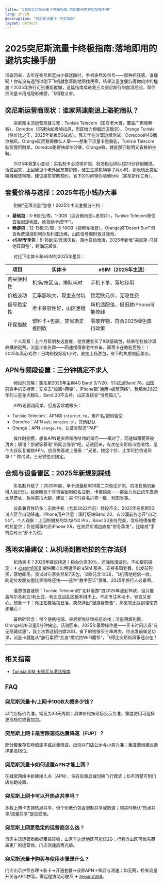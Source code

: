 ```yaml
---
title: "2025突尼斯流量卡终极指南:落地即用的避坑实操手册"
lang: zh-CN
description: "突尼斯流量卡 中文指南"
layout: default
---
```

# 2025突尼斯流量卡终极指南:落地即用的避坑实操手册

话说回来，去年在突尼斯蓝白小镇迷路时，手机突然没信号——那种抓狂感，谁懂啊！你有没有遇到过刚下飞机就急着刷地图找民宿，结果流量套餐坑得你肉疼的尴尬？2025年旅行可别重蹈覆辙，这篇指南揉进我三次突尼斯行的血泪经验，帮你把流量卡用成隐形翅膀，飞得稳又省。

## 突尼斯运营商现状：谁家网速能追上骆驼商队？

　　突尼斯主流运营商就三家：Tunisie Telecom（国有老大哥，覆盖广但慢吞吞）、Ooredoo（网速快如撒哈拉风，市区给力但偏远区飘忽）、Orange Tunisia（性价比之王，2025年新推5G试点）。我去年在沙漠边缘测试，Ooredoo的4G偶尔抽风，Orange反而稳得像仙人掌——想象下流量卡是骆驼，Tunisie Telecom驮货慢但耐旱，Ooredoo跑得快却怕沙暴，Orange嘛，就是那匹聪明又省粮的坐骑。

　　2025年政策小变动：实名制卡必须带护照，机场柜台排队超20分钟别嫌烦。话说回来，上回我见个老外因忘带护照，硬生生蹲机场等了两小时，那表情比突尼斯辣椒还辣眼。建议提前官网预约，省下的时间够你啃俩brik（突尼斯炸三角）。

## 套餐价格与选择：2025年花小钱办大事

　　别被"无限流量"忽悠！2025年主流套餐分三档：
- **基础包**：5-8欧元/周，1-3GB（适合刷地图+发照片），Tunisie Telecom家便宜但限速明显，刷视频卡成PPT。
- **畅游包**：12-15欧元/周，5-10GB（视频党福音），Orange的"Desert Surf"包含免费漫游到阿尔及利亚边境，山区信号弱时救过我命。
- **eSIM专享包**：8-18欧元/灵活天数，落地自动激活，2025年新增"突尼斯-马耳他双国包"，跨海玩超值。

　　对比下实体卡和eSIM的2025年差异：

| 项目          | 实体卡                     | eSIM（2025年主流）         |
|---------------|---------------------------|--------------------------|
| 购买便利性    | 机场/市区店，排队耗时      | 手机下单，落地秒用        |
| 价格波动      | 汇率影响大，现金支付坑      | 锁定欧元价，无隐性费      |
| 信号稳定性    | 老卡兼容性好，山区更稳      | 新机适配佳，但旧款iPhone可能掉线 |
| 环保指数      | 塑料卡+包装，突尼斯正推回收 | 零废弃物，符合2025绿色旅行政策 |

　　个人观察：上个月帮朋友选套餐，他贪便宜买了8欧基础包，结果在杜兹沙漠直播骆驼赛，流量半夜告罄——网速慢得像老牛拉车，画面卡在骆驼屁股上！2025年真心劝你：日均刷视频超1小时，直接上畅游包，省下的焦虑值回票价。

## APN与频段设置：三分钟搞定不求人

　　频段别忽略！突尼斯2025年主用4G Band 3/7/20，5G试点Band 78。出国前查手机支持否：安卓去"设置>网络"，iPhone戳"通用>蜂窝网络"。我那台2023年的三星差点翻车，Band 20不支持，山区直接变"信号孤儿"。

　　APN设置超简单，但游客常栽跟头：
- Tunisie Telecom：APN填 `internet.tn`，用户名/密码留空
- Ooredoo：APN `web.ooredoo.tn`，其他默认
- Orange：APN `orange.tn`，认证类型选"PAP"

　　操作时别慌，想象APN是突尼斯咖啡馆的暗号——填对了，网速如薄荷茶般清爽；填错？那就等着喝"断网苦咖啡"吧。话说回来，有次在突尼斯市咖啡馆，见个大叔反复输错APN，店员笑着递上纸条："兄弟，按这个抄，比学阿拉伯语简单！" 你试试，三分钟绝对搞定。

## 合规与设备雷区：2025年新规别踩线

　　实名制升级了！2025年起，单卡流量超5GB需二次验证护照，机场自助机新增人脸识别。我亲眼见个背包客因用假名注册，卡被锁死——那会儿他正约车去迦太基遗址，急得直拍大腿。建议：买卡时姓名护照一致，别图省事。

　　设备兼容性坑多：旧款手机（尤其2022年前）频段不全，2025年突尼斯5G试点区会自动降速。iPhone用户注意：国行版缺Band 20，去沙漠前务必开"自动5G"。个人观察：上回带朋友的华为P30 Pro，Band 20支持完美，信号稳得像撒哈拉星空；但他同事的旧iPhone XR，在突尼斯湖边直接"信号蒸发"，比喻成"手机变砖头"都不为过。

## 落地实操建议：从机场到撒哈拉的生存法则

　　机场买卡？2025年建议绕道！柜台价高30%，还强推漫游包。不如提前搞定：✈ [@esim1088](https://t.me/s/esim1088) 提供面向出境通信的 eSIM 服务，支持多国套餐，出发前购买，落地即用。我试过它家突尼斯7天包，12欧元含10GB，飞机落地短信一收，刷定位发朋友圈比买咖啡还快——这种"数字签证"思维，2025年旅行人必备啊。

　　漫游包要谨慎：Tunisie Telecom的"北非漫游"包2025年涨到18欧，但只覆盖阿尔及利亚/利比亚，利比亚战乱区根本用不上。不如专注本地卡，省钱又省心。想象一下：你正拍撒哈拉日落，突然弹出"漫游费警告"，那感觉比踩到骆驼粪还糟心！

　　最后碎碎念：带个便携电源，突尼斯咖啡馆插座难找；流量用超别慌，Orange店补流量5分钟搞定。话说回来，2025年最香操作是——买卡时问店员"有无隐藏优惠"，我上次靠这招白嫖2GB，省下的钱够买三串烤肉。你出发前做足功课，流量卡就能从"旅行累赘"变身"撒哈拉WiFi魔毯"，飞得比突尼斯风筝还自在！

<!-- crosslink -->
---

## 相关指南

- [Tunisia SIM 卡购买与激活指南](https://faciylike.github.io/tunisia-sim-guides)

<!-- BEGIN_TUNISIA_FAQ -->
## FAQ

### 突尼斯流量卡/上网卡10GB大概多少钱？
以门店标价为准，常见为30天周期；具体价格按现场公示为准，重度使用可选择更高档位或叠加包。

### 突尼斯上网卡是否限速或达量降速（FUP）？
部分套餐存在峰值速率或达量降速，细则以门店公示与小票为准；重度使用建议选择更高档位。

### 突尼斯流量卡如何设置APN才能上网？
在蜂窝网络中新建接入点（APN），保存后重启或切换飞行模式；如不清楚可到门店协助设置。

### 突尼斯上网卡可以开热点共享吗？
多数上网卡支持热点共享，但个别低价包会限制共享或限速；购买时确认“热点共享/流量共享”是否受限。

### 突尼斯上网更稳定的运营商怎么选？
市区主流运营商数据覆盖较稳，山区与边远地区可能仅2G；行程含山区可优先覆盖更广的运营商，门店测速后再充值。

### 突尼斯流量卡购买与使用步骤是什么？
门店出示护照办理→装卡→开通套餐→设置APN→重启与测速；如无网，检查流量开关与APN拼写。需远程协助可联系 ✈ [@esim1088](https://t.me/s/esim1088)。

<script type="application/ld+json">
{"@context": "https://schema.org", "@type": "FAQPage", "mainEntity": [{"@type": "Question", "name": "突尼斯流量卡/上网卡10GB大概多少钱？", "acceptedAnswer": {"@type": "Answer", "text": "以门店标价为准，常见为30天周期；具体价格按现场公示为准，重度使用可选择更高档位或叠加包。"}}, {"@type": "Question", "name": "突尼斯上网卡是否限速或达量降速（FUP）？", "acceptedAnswer": {"@type": "Answer", "text": "部分套餐存在峰值速率或达量降速，细则以门店公示与小票为准；重度使用建议选择更高档位。"}}, {"@type": "Question", "name": "突尼斯流量卡如何设置APN才能上网？", "acceptedAnswer": {"@type": "Answer", "text": "在蜂窝网络中新建接入点（APN），保存后重启或切换飞行模式；如不清楚可到门店协助设置。"}}, {"@type": "Question", "name": "突尼斯上网卡可以开热点共享吗？", "acceptedAnswer": {"@type": "Answer", "text": "多数上网卡支持热点共享，但个别低价包会限制共享或限速；购买时确认“热点共享/流量共享”是否受限。"}}, {"@type": "Question", "name": "突尼斯上网更稳定的运营商怎么选？", "acceptedAnswer": {"@type": "Answer", "text": "市区主流运营商数据覆盖较稳，山区与边远地区可能仅2G；行程含山区可优先覆盖更广的运营商，门店测速后再充值。"}}, {"@type": "Question", "name": "突尼斯流量卡购买与使用步骤是什么？", "acceptedAnswer": {"@type": "Answer", "text": "门店出示护照办理→装卡→开通套餐→设置APN→重启与测速；如无网，检查流量开关与APN拼写。需远程协助可联系 ✈ @esim1088。"}}]}
</script>
<!-- END_TUNISIA_FAQ -->
